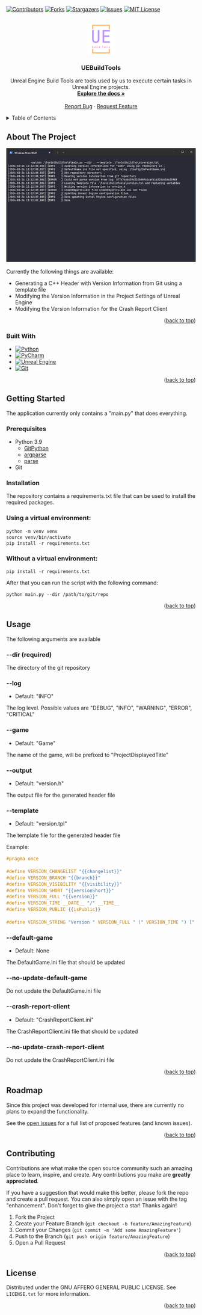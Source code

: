 <a name="readme-top"></a>
[![Contributors][contributors-shield]][contributors-url]
[![Forks][forks-shield]][forks-url]
[![Stargazers][stars-shield]][stars-url]
[![Issues][issues-shield]][issues-url]
[![MIT License][license-shield]][license-url]

<br />
<div align="center">
  <a href="https://github.com/IT-Hock/UEBuildTools">
    <img src=".github/logo.svg" alt="Logo" width="80" height="80">
  </a>

<h3 align="center">
    UEBuildTools
</h3>

  <p align="center">
    Unreal Engine Build Tools are tools used by us to execute certain tasks in Unreal Engine projects.
    <br />
    <a href="https://github.com/IT-Hock/UEBuildTools/wiki"><strong>Explore the docs »</strong></a>
    <br />
    <br />
    <a href="https://github.com/IT-Hock/UEBuildTools/issues">Report Bug</a>
    ·
    <a href="https://github.com/IT-Hock/UEBuildTools/issues">Request Feature</a>
  </p>
</div>

<details>
  <summary>Table of Contents</summary>
  <ol>
    <li>
      <a href="#about-the-project">About The Project</a>
      <ul>
        <li><a href="#built-with">Built With</a></li>
      </ul>
    </li>
    <li>
      <a href="#getting-started">Getting Started</a>
      <ul>
        <li><a href="#prerequisites">Prerequisites</a></li>
        <li><a href="#installation">Installation</a></li>
      </ul>
    </li>
    <li><a href="#usage">Usage</a></li>
    <li><a href="#roadmap">Roadmap</a></li>
    <li><a href="#contributing">Contributing</a></li>
    <li><a href="#license">License</a></li>
  </ol>
</details>

## About The Project

<div align="center">
    <img src=".github/screenshot.png" alt="Logo">
</div>

Currently the following things are available:
- Generating a C++ Header with Version Information from Git using a template file
- Modifying the Version Information in the Project Settings of Unreal Engine
- Modifying the Version Information for the Crash Report Client

<p align="right">(<a href="#readme-top">back to top</a>)</p>

### Built With

* [![Python](https://img.shields.io/badge/Python-3776AB?style=for-the-badge&logo=python&logoColor=white)](https://www.python.org/)
* [![PyCharm](https://img.shields.io/badge/PyCharm-000000?style=for-the-badge&logo=pycharm&logoColor=white)](https://www.jetbrains.com/pycharm/)
* [![Unreal Engine](https://img.shields.io/badge/Unreal_Engine-313131?style=for-the-badge&logo=unrealengine&logoColor=white)](https://www.unrealengine.com/)
* [![Git](https://img.shields.io/badge/Git-F05032?style=for-the-badge&logo=git&logoColor=white)](https://git-scm.com/)

<p align="right">(<a href="#readme-top">back to top</a>)</p>

## Getting Started

The application currently only contains a "main.py" that does everything.

### Prerequisites

* Python 3.9
  * [GitPython](https://gitpython.readthedocs.io/en/stable/)
  * [argparse](https://docs.python.org/3/library/argparse.html)
  * [parse](https://pypi.org/project/parse/)
* Git

### Installation

The repository contains a requirements.txt file that can be used to install the required packages.

### Using a virtual environment:
```shell
python -m venv venv
source venv/bin/activate
pip install -r requirements.txt
```

### Without a virtual environment:
```shell
pip install -r requirements.txt
```

After that you can run the script with the following command:

```shell
python main.py --dir /path/to/git/repo
```

<p align="right">(<a href="#readme-top">back to top</a>)</p>

## Usage

The following arguments are available

### --dir (required)

The directory of the git repository

### --log

- Default: "INFO"

The log level. Possible values are "DEBUG", "INFO", "WARNING", "ERROR", "CRITICAL"

### --game

- Default: "Game"

The name of the game, will be prefixed to "ProjectDisplayedTitle"

### --output

- Default: "version.h"

The output file for the generated header file

### --template

- Default: "version.tpl"

The template file for the generated header file

Example:
```c
#pragma once

#define VERSION_CHANGELIST "{{changelist}}"
#define VERSION_BRANCH "{{branch}}"
#define VERSION_VISIBILITY "{{visibility}}"
#define VERSION_SHORT "{{versionShort}}"
#define VERSION_FULL "{{version}}"
#define VERSION_TIME __DATE__ "/" __TIME__
#define VERSION_PUBLIC {{isPublic}}

#define VERSION_STRING "Version " VERSION_FULL " (" VERSION_TIME ") [" VERSION_VISIBILITY "] <" VERSION_BRANCH "/" VERSION_SHORT "> ChangeList: " VERSION_CHANGELIST
```

### --default-game

- Default: None

The DefaultGame.ini file that should be updated

### --no-update-default-game

Do not update the DefaultGame.ini file

### --crash-report-client

- Default: "CrashReportClient.ini"

The CrashReportClient.ini file that should be updated

### --no-update-crash-report-client

Do not update the CrashReportClient.ini file

<p align="right">(<a href="#readme-top">back to top</a>)</p>

## Roadmap

Since this project was developed for internal use, there are currently no plans to expand the functionality.

See the [open issues](https://github.com/IT-Hock/UEBuildTools/issues) for a full list of proposed features (and known issues).

<p align="right">(<a href="#readme-top">back to top</a>)</p>

## Contributing

Contributions are what make the open source community such an amazing place to learn, inspire, and create. Any contributions you make are **greatly appreciated**.

If you have a suggestion that would make this better, please fork the repo and create a pull request. You can also simply open an issue with the tag "enhancement".
Don't forget to give the project a star! Thanks again!

1. Fork the Project
2. Create your Feature Branch (`git checkout -b feature/AmazingFeature`)
3. Commit your Changes (`git commit -m 'Add some AmazingFeature'`)
4. Push to the Branch (`git push origin feature/AmazingFeature`)
5. Open a Pull Request

<p align="right">(<a href="#readme-top">back to top</a>)</p>

## License

Distributed under the GNU AFFERO GENERAL PUBLIC LICENSE.
See `LICENSE.txt` for more information.

<p align="right">(<a href="#readme-top">back to top</a>)</p>

[contributors-shield]: https://img.shields.io/github/contributors/IT-Hock/UEBuildTools.svg?style=for-the-badge
[contributors-url]: https://github.com/IT-Hock/UEBuildTools/graphs/contributors
[forks-shield]: https://img.shields.io/github/forks/IT-Hock/UEBuildTools.svg?style=for-the-badge
[forks-url]: https://github.com/IT-Hock/UEBuildTools/network/members
[stars-shield]: https://img.shields.io/github/stars/IT-Hock/UEBuildTools.svg?style=for-the-badge
[stars-url]: https://github.com/IT-Hock/UEBuildTools/stargazers
[issues-shield]: https://img.shields.io/github/issues/IT-Hock/UEBuildTools.svg?style=for-the-badge
[issues-url]: https://github.com/IT-Hock/UEBuildTools/issues
[license-shield]: https://img.shields.io/github/license/IT-Hock/UEBuildTools.svg?style=for-the-badge
[license-url]: https://github.com/IT-Hock/UEBuildTools/blob/master/LICENSE.txt
